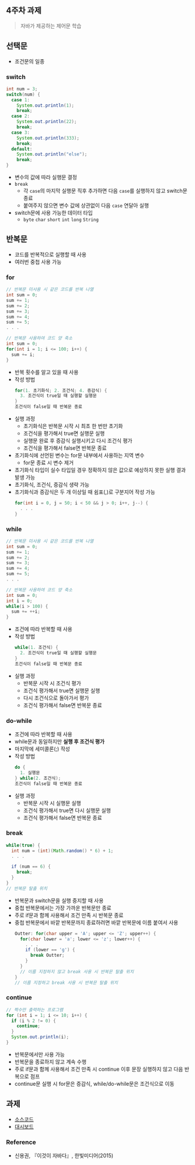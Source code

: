 ## 4주차 과제
> 자바가 제공하는 제어문 학습

## 선택문
- 조건문의 일종
### switch
```JAVA
int num = 3;
switch(num) {
  case 1:
    System.out.println(1);
    break;
  case 2:
    System.out.println(22);
    break;
  case 3:
    System.out.println(333);
    break;
  default:
    System.out.println("else");
    break;
}
```
- 변수의 값에 따라 실행문 결정
- ```break```
  - 각 ```case```의 마지막 실행문 직후 추가하면 다음 ```case```를 실행하지 않고 switch문 종료
  - 붙여주지 않으면 변수 값에 상관없이 다음 ```case``` 연달아 실행
- switch문에 사용 가능한 데이터 타입
  - ```byte``` ```char``` ```short``` ```int``` ```long``` ```String```

## 반복문
- 코드를 반복적으로 실행할 때 사용
- 여러번 중첩 사용 가능

### for
```JAVA
// 반복문 미사용 시 같은 코드를 반복 나열
int sum = 0;
sum += 1;
sum += 2;
sum += 3;
sum += 4;
sum += 5;
. . .
```
```JAVA
// 반복문 사용하여 코드 양 축소
int sum = 0;
for(int i = 1; i <= 100; i++) {
  sum += i;
}
```
- 반복 횟수를 알고 있을 때 사용
- 작성 방법
  ```JAVA
  for(1. 초기화식; 2. 조건식; 4. 증감식) {
    3. 조건식이 true일 때 실행할 실행문
  }
  조건식이 false일 때 반복문 종료
  ```
- 실행 과정
  - 초기화식은 반복문 시작 시 최초 한 번만 초기화
  - 조건식을 평가해서 true면 실행문 실행
  - 실행문 완료 후 증감식 실행시키고 다시 조건식 평가
  - 조건식을 평가해서 false면 반복문 종료
- 초기화식에 선언된 변수는 for문 내부에서 사용하는 지역 변수
  - for문 종료 시 변수 제거
- 초기화식 타입이 실수 타입일 경우 정확하지 않은 값으로 예상하지 못한 실행 결과 발생 가능
- 초기화식, 조건식, 증감식 생략 가능
- 초기화식과 증감식은 두 개 이상일 때 쉼표(,)로 구분지어 작성 가능
  ```JAVA
  for(int i = 0, j = 50; i < 50 && j > 0; i++, j--) {
    . . .
  }
  ```

### while
```JAVA
// 반복문 미사용 시 같은 코드를 반복 나열
int sum = 0;
sum += 1;
sum += 2;
sum += 3;
sum += 4;
sum += 5;
. . .
```
```JAVA
// 반복문 사용하여 코드 양 축소
int sum = 0;
int i = 0;
while(i > 100) {
  sum += ++i;
}
```
- 조건에 따라 반복할 때 사용
- 작성 방법
  ```JAVA
  while(1. 조건식) {
    2. 조건식이 true일 때 실행할 실행문
  }
  조건식이 false일 때 반복문 종료
  ```
- 실행 과정
  - 반복문 시작 시 조건식 평가
  - 조건식 평가해서 true면 실행문 실행
  - 다시 조건식으로 돌아가서 평가
  - 조건식 평가해서 false면 반복문 종료

### do-while
- 조건에 따라 반복할 때 사용
- while문과 동일하지만 **실행 후 조건식 평가**
- 마지막에 세미콜론(\;) 작성
- 작성 방법
  ```JAVA
  do {
    1. 실행문
  } while(2. 조건식);
  조건식이 false일 때 반복문 종료
  ```
- 실행 과정
  - 반복문 시작 시 실행문 실행
  - 조건식 평가해서 true면 다시 실행문 실행
  - 조건식 평가해서 false면 반복문 종료

### break
```JAVA
while(true) {
  int num = (int)(Math.random() * 6) + 1;
  . . .

  if (num == 6) {
    break;
  }
}
// 반복문 탈출 위치
```
- 반복문과 switch문을 실행 중지할 때 사용
- 중첩 반복문에서는 가장 가까운 반복문만 종료
- 주로 if문과 함께 사용해서 조건 만족 시 반복문 종료
- 중첩 반복문에서 바깥 반복문까지 종료하려면 바깥 반복문에 이름 붙여서 사용
  ```JAVA
  Outter: for(char upper = 'A'; upper <= 'Z'; upper++) {
    for(char lower = 'a'; lower <= 'z'; lower++) {
      . . .
      if (lower == 'g') {
        break Outter;
      }
    }
    // 이름 지정하지 않고 break 사용 시 반복문 탈출 위치
  }
  // 이름 지정하고 break 사용 시 반복문 탈출 위치
  ```

### continue
```JAVA
// 짝수만 출력하는 프로그램
for (int i = 1; i <= 10; i++) {
  if (i % 2 != 0) {
    continue;
  }
  System.out.println(i);
}
```
- 반복문에서만 사용 가능
- 반복문을 종료하지 않고 계속 수행
- 주로 if문과 함께 사용해서 조건 만족 시 continue 이후 문장 실행하지 않고 다음 반복으로 점프
- continue문 실행 시 for문은 증감식, while/do-while문은 조건식으로 이동

## 과제
- [소스코드](./live-study)
- [대시보드](./live-study/DashBoard.md)

### Reference
- 신용권, 『이것이 자바다』, 한빛미디어(2015)
